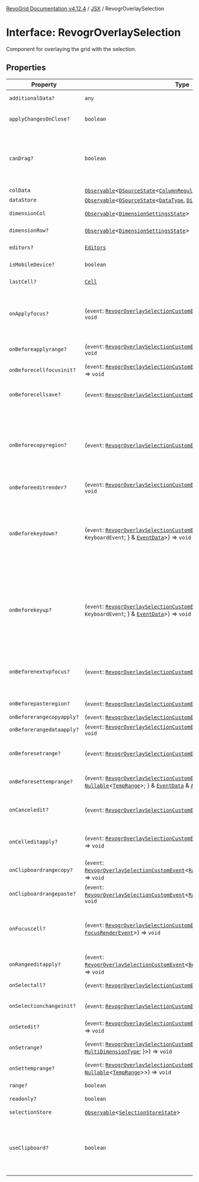 [RevoGrid Documentation v4.12.4](README.md) / [JSX](Namespace.JSX.md) / RevogrOverlaySelection

# Interface: RevogrOverlaySelection

Component for overlaying the grid with the selection.

## Properties

| Property | Type | Description | Defined in |
| ------ | ------ | ------ | ------ |
| `additionalData?` | `any` | Additional data to pass to renderer. | [src/components.d.ts:2029](https://github.com/revolist/revogrid/blob/648f56ecfc5430eb0184373ea33dd565a6a33bb9/src/components.d.ts#L2029) |
| `applyChangesOnClose?` | `boolean` | If true applys changes when cell closes if not Escape. | [src/components.d.ts:2033](https://github.com/revolist/revogrid/blob/648f56ecfc5430eb0184373ea33dd565a6a33bb9/src/components.d.ts#L2033) |
| `canDrag?` | `boolean` | Enable revogr-order-editor component (read more in revogr-order-editor component). Allows D&D. | [src/components.d.ts:2037](https://github.com/revolist/revogrid/blob/648f56ecfc5430eb0184373ea33dd565a6a33bb9/src/components.d.ts#L2037) |
| `colData` | [`Observable`](TypeAlias.Observable.md)\<[`DSourceState`](TypeAlias.DSourceState.md)\<[`ColumnRegular`](Interface.ColumnRegular.md), [`DimensionCols`](TypeAlias.DimensionCols.md)\>\> | Column data store. | [src/components.d.ts:2041](https://github.com/revolist/revogrid/blob/648f56ecfc5430eb0184373ea33dd565a6a33bb9/src/components.d.ts#L2041) |
| `dataStore` | [`Observable`](TypeAlias.Observable.md)\<[`DSourceState`](TypeAlias.DSourceState.md)\<[`DataType`](TypeAlias.DataType.md), [`DimensionRows`](TypeAlias.DimensionRows.md)\>\> | Row data store. | [src/components.d.ts:2045](https://github.com/revolist/revogrid/blob/648f56ecfc5430eb0184373ea33dd565a6a33bb9/src/components.d.ts#L2045) |
| `dimensionCol` | [`Observable`](TypeAlias.Observable.md)\<[`DimensionSettingsState`](Interface.DimensionSettingsState.md)\> | Dimension settings X. | [src/components.d.ts:2049](https://github.com/revolist/revogrid/blob/648f56ecfc5430eb0184373ea33dd565a6a33bb9/src/components.d.ts#L2049) |
| `dimensionRow?` | [`Observable`](TypeAlias.Observable.md)\<[`DimensionSettingsState`](Interface.DimensionSettingsState.md)\> | Dimension settings Y. | [src/components.d.ts:2053](https://github.com/revolist/revogrid/blob/648f56ecfc5430eb0184373ea33dd565a6a33bb9/src/components.d.ts#L2053) |
| `editors?` | [`Editors`](TypeAlias.Editors.md) | Custom editors register. | [src/components.d.ts:2057](https://github.com/revolist/revogrid/blob/648f56ecfc5430eb0184373ea33dd565a6a33bb9/src/components.d.ts#L2057) |
| `isMobileDevice?` | `boolean` | Is mobile view mode. | [src/components.d.ts:2061](https://github.com/revolist/revogrid/blob/648f56ecfc5430eb0184373ea33dd565a6a33bb9/src/components.d.ts#L2061) |
| `lastCell?` | [`Cell`](Interface.Cell.md) | Last real coordinates positions + 1. | [src/components.d.ts:2065](https://github.com/revolist/revogrid/blob/648f56ecfc5430eb0184373ea33dd565a6a33bb9/src/components.d.ts#L2065) |
| `onApplyfocus?` | (`event`: [`RevogrOverlaySelectionCustomEvent`](Interface.RevogrOverlaySelectionCustomEvent.md)\<[`FocusRenderEvent`](Interface.FocusRenderEvent.md)\>) => `void` | Before cell get focused. To prevent the default behavior of applying the edit data, you can call `e.preventDefault()`. | [src/components.d.ts:2069](https://github.com/revolist/revogrid/blob/648f56ecfc5430eb0184373ea33dd565a6a33bb9/src/components.d.ts#L2069) |
| `onBeforeapplyrange?` | (`event`: [`RevogrOverlaySelectionCustomEvent`](Interface.RevogrOverlaySelectionCustomEvent.md)\<[`FocusRenderEvent`](Interface.FocusRenderEvent.md)\>) => `void` | Before range applied. First step in triggerRangeEvent. | [src/components.d.ts:2073](https://github.com/revolist/revogrid/blob/648f56ecfc5430eb0184373ea33dd565a6a33bb9/src/components.d.ts#L2073) |
| `onBeforecellfocusinit?` | (`event`: [`RevogrOverlaySelectionCustomEvent`](Interface.RevogrOverlaySelectionCustomEvent.md)\<[`BeforeSaveDataDetails`](Interface.BeforeSaveDataDetails.md)\>) => `void` | Before cell focus. | [src/components.d.ts:2077](https://github.com/revolist/revogrid/blob/648f56ecfc5430eb0184373ea33dd565a6a33bb9/src/components.d.ts#L2077) |
| `onBeforecellsave?` | (`event`: [`RevogrOverlaySelectionCustomEvent`](Interface.RevogrOverlaySelectionCustomEvent.md)\<`any`\>) => `void` | Runs before cell save. Can be used to override or cancel original save. | [src/components.d.ts:2081](https://github.com/revolist/revogrid/blob/648f56ecfc5430eb0184373ea33dd565a6a33bb9/src/components.d.ts#L2081) |
| `onBeforecopyregion?` | (`event`: [`RevogrOverlaySelectionCustomEvent`](Interface.RevogrOverlaySelectionCustomEvent.md)\<`any`\>) => `void` | Before clipboard copy happened. Validate data before copy. To prevent the default behavior of editing data and use your own implementation, call `e.preventDefault()`. | [src/components.d.ts:2085](https://github.com/revolist/revogrid/blob/648f56ecfc5430eb0184373ea33dd565a6a33bb9/src/components.d.ts#L2085) |
| `onBeforeeditrender?` | (`event`: [`RevogrOverlaySelectionCustomEvent`](Interface.RevogrOverlaySelectionCustomEvent.md)\<[`FocusRenderEvent`](Interface.FocusRenderEvent.md)\>) => `void` | Before editor render. | [src/components.d.ts:2089](https://github.com/revolist/revogrid/blob/648f56ecfc5430eb0184373ea33dd565a6a33bb9/src/components.d.ts#L2089) |
| `onBeforekeydown?` | (`event`: [`RevogrOverlaySelectionCustomEvent`](Interface.RevogrOverlaySelectionCustomEvent.md)\<\{ `original`: `KeyboardEvent`; \} & [`EventData`](TypeAlias.EventData.md)\>) => `void` | Before key up event proxy, used to prevent key up trigger. If you have some custom behaviour event, use this event to check if it wasn't processed by internal logic. Call preventDefault(). | [src/components.d.ts:2093](https://github.com/revolist/revogrid/blob/648f56ecfc5430eb0184373ea33dd565a6a33bb9/src/components.d.ts#L2093) |
| `onBeforekeyup?` | (`event`: [`RevogrOverlaySelectionCustomEvent`](Interface.RevogrOverlaySelectionCustomEvent.md)\<\{ `original`: `KeyboardEvent`; \} & [`EventData`](TypeAlias.EventData.md)\>) => `void` | Before key down event proxy, used to prevent key down trigger. If you have some custom behaviour event, use this event to check if it wasn't processed by internal logic. Call preventDefault(). | [src/components.d.ts:2097](https://github.com/revolist/revogrid/blob/648f56ecfc5430eb0184373ea33dd565a6a33bb9/src/components.d.ts#L2097) |
| `onBeforenextvpfocus?` | (`event`: [`RevogrOverlaySelectionCustomEvent`](Interface.RevogrOverlaySelectionCustomEvent.md)\<[`Cell`](Interface.Cell.md)\>) => `void` | Fired when change of viewport happens. Usually when we switch between pinned regions. | [src/components.d.ts:2101](https://github.com/revolist/revogrid/blob/648f56ecfc5430eb0184373ea33dd565a6a33bb9/src/components.d.ts#L2101) |
| `onBeforepasteregion?` | (`event`: [`RevogrOverlaySelectionCustomEvent`](Interface.RevogrOverlaySelectionCustomEvent.md)\<`any`\>) => `void` | Before region paste happened. | [src/components.d.ts:2105](https://github.com/revolist/revogrid/blob/648f56ecfc5430eb0184373ea33dd565a6a33bb9/src/components.d.ts#L2105) |
| `onBeforerangecopyapply?` | (`event`: [`RevogrOverlaySelectionCustomEvent`](Interface.RevogrOverlaySelectionCustomEvent.md)\<[`ChangedRange`](TypeAlias.ChangedRange.md)\>) => `void` | Before range copy. | [src/components.d.ts:2109](https://github.com/revolist/revogrid/blob/648f56ecfc5430eb0184373ea33dd565a6a33bb9/src/components.d.ts#L2109) |
| `onBeforerangedataapply?` | (`event`: [`RevogrOverlaySelectionCustomEvent`](Interface.RevogrOverlaySelectionCustomEvent.md)\<[`FocusRenderEvent`](Interface.FocusRenderEvent.md)\>) => `void` | Range data apply. | [src/components.d.ts:2113](https://github.com/revolist/revogrid/blob/648f56ecfc5430eb0184373ea33dd565a6a33bb9/src/components.d.ts#L2113) |
| `onBeforesetrange?` | (`event`: [`RevogrOverlaySelectionCustomEvent`](Interface.RevogrOverlaySelectionCustomEvent.md)\<`any`\>) => `void` | Before range selection applied. Second step in triggerRangeEvent. | [src/components.d.ts:2117](https://github.com/revolist/revogrid/blob/648f56ecfc5430eb0184373ea33dd565a6a33bb9/src/components.d.ts#L2117) |
| `onBeforesettemprange?` | (`event`: [`RevogrOverlaySelectionCustomEvent`](Interface.RevogrOverlaySelectionCustomEvent.md)\<\{ `tempRange`: `null` \| [`Nullable`](TypeAlias.Nullable.md)\<[`TempRange`](TypeAlias.TempRange.md)\>; \} & [`EventData`](TypeAlias.EventData.md) & [`AllDimensionType`](Interface.AllDimensionType.md)\>) => `void` | Before set temp range area during autofill. | [src/components.d.ts:2121](https://github.com/revolist/revogrid/blob/648f56ecfc5430eb0184373ea33dd565a6a33bb9/src/components.d.ts#L2121) |
| `onCanceledit?` | (`event`: [`RevogrOverlaySelectionCustomEvent`](Interface.RevogrOverlaySelectionCustomEvent.md)\<`any`\>) => `void` | Cancel edit. Used for editors support when editor close requested. | [src/components.d.ts:2125](https://github.com/revolist/revogrid/blob/648f56ecfc5430eb0184373ea33dd565a6a33bb9/src/components.d.ts#L2125) |
| `onCelleditapply?` | (`event`: [`RevogrOverlaySelectionCustomEvent`](Interface.RevogrOverlaySelectionCustomEvent.md)\<[`BeforeSaveDataDetails`](Interface.BeforeSaveDataDetails.md)\>) => `void` | Cell edit apply to the data source. Triggers datasource edit on the root level. | [src/components.d.ts:2129](https://github.com/revolist/revogrid/blob/648f56ecfc5430eb0184373ea33dd565a6a33bb9/src/components.d.ts#L2129) |
| `onClipboardrangecopy?` | (`event`: [`RevogrOverlaySelectionCustomEvent`](Interface.RevogrOverlaySelectionCustomEvent.md)\<[`RangeClipboardCopyEventProps`](TypeAlias.RangeClipboardCopyEventProps.md)\>) => `void` | Range copy. | [src/components.d.ts:2133](https://github.com/revolist/revogrid/blob/648f56ecfc5430eb0184373ea33dd565a6a33bb9/src/components.d.ts#L2133) |
| `onClipboardrangepaste?` | (`event`: [`RevogrOverlaySelectionCustomEvent`](Interface.RevogrOverlaySelectionCustomEvent.md)\<[`RangeClipboardPasteEvent`](TypeAlias.RangeClipboardPasteEvent.md)\>) => `void` | Range paste event. | [src/components.d.ts:2137](https://github.com/revolist/revogrid/blob/648f56ecfc5430eb0184373ea33dd565a6a33bb9/src/components.d.ts#L2137) |
| `onFocuscell?` | (`event`: [`RevogrOverlaySelectionCustomEvent`](Interface.RevogrOverlaySelectionCustomEvent.md)\<[`ApplyFocusEvent`](Interface.ApplyFocusEvent.md) & [`FocusRenderEvent`](Interface.FocusRenderEvent.md)\>) => `void` | Cell get focused. To prevent the default behavior of applying the edit data, you can call `e.preventDefault()`. | [src/components.d.ts:2141](https://github.com/revolist/revogrid/blob/648f56ecfc5430eb0184373ea33dd565a6a33bb9/src/components.d.ts#L2141) |
| `onRangeeditapply?` | (`event`: [`RevogrOverlaySelectionCustomEvent`](Interface.RevogrOverlaySelectionCustomEvent.md)\<[`BeforeRangeSaveDataDetails`](TypeAlias.BeforeRangeSaveDataDetails.md)\>) => `void` | Range data apply. Triggers datasource edit on the root level. | [src/components.d.ts:2145](https://github.com/revolist/revogrid/blob/648f56ecfc5430eb0184373ea33dd565a6a33bb9/src/components.d.ts#L2145) |
| `onSelectall?` | (`event`: [`RevogrOverlaySelectionCustomEvent`](Interface.RevogrOverlaySelectionCustomEvent.md)\<`any`\>) => `void` | Select all cells from keyboard. | [src/components.d.ts:2149](https://github.com/revolist/revogrid/blob/648f56ecfc5430eb0184373ea33dd565a6a33bb9/src/components.d.ts#L2149) |
| `onSelectionchangeinit?` | (`event`: [`RevogrOverlaySelectionCustomEvent`](Interface.RevogrOverlaySelectionCustomEvent.md)\<[`ChangedRange`](TypeAlias.ChangedRange.md)\>) => `void` | Autofill data in range. First step in applyRangeWithData | [src/components.d.ts:2153](https://github.com/revolist/revogrid/blob/648f56ecfc5430eb0184373ea33dd565a6a33bb9/src/components.d.ts#L2153) |
| `onSetedit?` | (`event`: [`RevogrOverlaySelectionCustomEvent`](Interface.RevogrOverlaySelectionCustomEvent.md)\<[`BeforeSaveDataDetails`](Interface.BeforeSaveDataDetails.md)\>) => `void` | Set edit cell. | [src/components.d.ts:2157](https://github.com/revolist/revogrid/blob/648f56ecfc5430eb0184373ea33dd565a6a33bb9/src/components.d.ts#L2157) |
| `onSetrange?` | (`event`: [`RevogrOverlaySelectionCustomEvent`](Interface.RevogrOverlaySelectionCustomEvent.md)\<[`RangeArea`](TypeAlias.RangeArea.md) & \{ `type`: [`MultiDimensionType`](TypeAlias.MultiDimensionType.md); \}\>) => `void` | Set range. Third step in triggerRangeEvent. | [src/components.d.ts:2161](https://github.com/revolist/revogrid/blob/648f56ecfc5430eb0184373ea33dd565a6a33bb9/src/components.d.ts#L2161) |
| `onSettemprange?` | (`event`: [`RevogrOverlaySelectionCustomEvent`](Interface.RevogrOverlaySelectionCustomEvent.md)\<`null` \| [`Nullable`](TypeAlias.Nullable.md)\<[`TempRange`](TypeAlias.TempRange.md)\>\>) => `void` | Set temp range area during autofill. | [src/components.d.ts:2165](https://github.com/revolist/revogrid/blob/648f56ecfc5430eb0184373ea33dd565a6a33bb9/src/components.d.ts#L2165) |
| `range?` | `boolean` | Range selection allowed. | [src/components.d.ts:2169](https://github.com/revolist/revogrid/blob/648f56ecfc5430eb0184373ea33dd565a6a33bb9/src/components.d.ts#L2169) |
| `readonly?` | `boolean` | Readonly mode. | [src/components.d.ts:2173](https://github.com/revolist/revogrid/blob/648f56ecfc5430eb0184373ea33dd565a6a33bb9/src/components.d.ts#L2173) |
| `selectionStore` | [`Observable`](TypeAlias.Observable.md)\<[`SelectionStoreState`](TypeAlias.SelectionStoreState.md)\> | Selection, range, focus. | [src/components.d.ts:2177](https://github.com/revolist/revogrid/blob/648f56ecfc5430eb0184373ea33dd565a6a33bb9/src/components.d.ts#L2177) |
| `useClipboard?` | `boolean` | Enable revogr-clipboard component (read more in revogr-clipboard component). Allows copy/paste. | [src/components.d.ts:2181](https://github.com/revolist/revogrid/blob/648f56ecfc5430eb0184373ea33dd565a6a33bb9/src/components.d.ts#L2181) |
